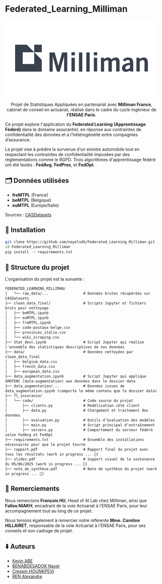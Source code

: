 # Federated_Learning_Milliman

![Logo Milliman](logo_milliman.png)

<p align="center">Projet de Statistiques Appliquées en partenariat avec <strong>Milliman France</strong>, cabinet de conseil en actuariat, réalisé dans le cadre du cycle ingénieur de <strong>l'ENSAE Paris</strong>.</p>

Ce projet explore l'application du **Federated Learning (Apprentissage Fédéré)** dans le domaine assurantiel, en réponse aux contraintes de confidentialité des données et à l'hétérogénéité entre compagnies d’assurance.

Le projet vise à prédire la survenue d’un sinistre automobile tout en respectant les contraintes de confidentialité imposées par des réglementations comme le RGPD. Trois algorithmes d'apprentissage fédéré ont été testés : **FedAvg**, **FedProx**, et **FedOpt**.

## 🗂️ Données utilisées

- **freMTPL** (France)
- **beMTPL** (Belgique)
- **euMTPL** (Europe/Italie)

Sources : [CASDatasets](https://cas.uqam.ca/pub/web/CASdatasets-manual.pdf)

## 🔧 Installation

```bash
git clone https://github.com/nayelsdk/Federated_Learning_Milliman.git
cd Federated_Learning_Milliman
pip install -r requirements.txt
```

## 📁 Structure du projet

L'organisation du projet est la suivante :

```
FEDERATED_LEARNING_MILLIMAN/
│   └── raw_data/...                # Données brutes récupérées sur CASDatasets
├── clean_data_final/               # Scripts Jupyter et fichiers bruts pour nettoyage
│   ├── beMTPL.ipynb
│   ├── euMTPL.ipynb
│   ├── freMTPL.ipynb
│   ├── code-postaux-belge.csv
│   ├── provinces_italie.csv
│   └── wiki_scraping.csv
├── Stat_desc.ipynb                 # Script Jupyter qui réalise l'ensemble des statistiques descriptives de nos données
├── data/                           # Données nettoyées par clean_data_final
│   ├── belgium_data.csv
│   ├── french_data.csv
│   ├── european_data.csv
├── data_augmentation.ipynb         # Script Jupyter qui applique  SMOTENC (data-augmentation) aux données dans le dossier data
├── data_augmentation/...           # Données issues de data_augmentation.ipynb (comporte le même contenu que le dossier data)
├── fl_insurance/
│   └── code/                       # Code source du projet
│       ├── clients.py              # Modélisation côté client
│       ├── data.py                 # Chargement et traitement des données
│       ├── evaluation.py           # Outils d’évaluation des modèles
│       ├── main.py                 # Script principal d'entraînement
│       ├── servers.py              # Comportement du serveur fédéré selon FedAvg et FedOpt
├── requirements.txt                # Ensemble des installations nécessaires pour que le projet tourne
├── rapport.pdf                     # Rapport final du projet avec tous les résultats (work in progress ... 🚧)
├── slides.pdf                      # Support visuel de la soutenance du 05/06/2025 (work in progress ... 🚧)
├── note_de_synthèse.pdf            # Note de synthèse du projet (work in progress ... 🚧)
```

## 👑 Remerciements

Nous remercions **François HU**, Head of AI Lab chez Milliman, ainsi que **Fallou NIAKH**, encadrant de la voie Actuariat à l’ENSAE Paris, pour leur accompagnement tout au long de ce projet.

Nous tenions également à remercier notre référente **Mme. Caroline HILLAIRET**, responsable de la voie Actuariat à l'ENSAE Paris, pour ses conseils et son cadrage de projet.

## ⬇️ Auteurs

- [Kevin ABE](https://www.linkedin.com/in/kevin-abe-a57a52253/)
- [BENABDESADOK Nayel](https://www.linkedin.com/in/nayel-benabdesadok)
- [Crespin HOUNKPEVI](https://www.linkedin.com/in/crespin-hounkpevi-074495297/)
- [REN Alexandre](https://www.linkedin.com/in/alexandre-ren-a53a04292)
